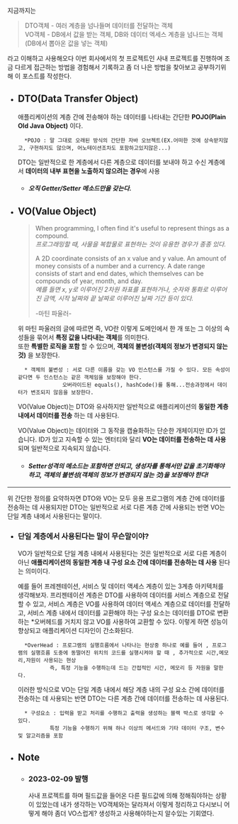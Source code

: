 지금까지는  

> DTO객체 - 여러 계층을 넘나들며 데이터를 전달하는 객체  
> VO객체 - DB에서 값을 받는 객체, DB와 데이터 엑세스 계층을 넘나드는 객체 (DB에서 뽑아온 값을 넣는 객체) 

라고 이해하고 사용해오다 이번 회사에서의 첫 프로젝트인 사내 프로젝트를 진행하며 조금 다르게 접근하는 방법을 경험해서 기록하고 좀 더 나은 방법을 찾아보고 공부하기위해 이 포스트를 작성한다.

- ## DTO(Data Transfer Object)
    애플리케이션의 계층 간에 전송해야 하는 데이터를 나타내는 간단한 **POJO(Plain Old Java Object)** 이다.  

        *POJO : 말 그대로 오래된 방식의 간단한 자바 오브젝트(EX.어떠한 것에 상속받지않고, 구현하지도 않으며, 어노테이션조차도 포함하고있지않은...)

    DTO는 일반적으로 한 계층에서 다른 계층으로 데이터를 보내야 하고 수신 계층에서 **데이터의 내부 표현을 노출하지 않으려는 경우**에 사용

    - #### ***오직 Getter/Setter 메소드만을 갖는다.***

- ## VO(Value Object)
    >  When programming, I often find it's useful to represent things as a compound.  
    > _프로그래밍할 때, 사물을 복합물로 표현하는 것이 유용한 경우가 종종 있다._  
    >
    > A 2D coordinate consists of an x value and y value. An amount of money consists of a number and a currency. A date range consists of start and end dates, which themselves can be compounds of year, month, and day.  
    > _예를 들면 x, y로 이루어진 2차원 좌표를 표현하거나, 숫자와 통화로 이루어진 금액, 시작 날짜와 끝 날짜로 이루어진 날짜 기간 등이 있다._  
    >
    > -마틴 파울러-

    위 마틴 파울러의 글에 따르면 즉, VO란 이렇게 도메인에서 한 개 또는 그 이상의 속성들을 묶어서 **특정 값을 나타내는 객체**를 의미한다.  
    또한 **특별한 로직을 포함** 할 수 있으며, **객체의 불변성(객체의 정보가 변경되지 않는 것)** 을 보장한다.  

        * 객체의 불변성 : 서로 다른 이름을 갖는 VO 인스턴스를 가질 수 있다. 모든 속성이 같다면 두 인스턴스는 같은 객체임을 보장해야 한다.
                    오버라이드된 equals(), hashCode()를 통해...전송과정에서 데이터가 변조되지 않음을 보장한다.

    VO(Value Object)는 DTO와 유사하지만 일반적으로 애플리케이션의 **동일한 계층 내에서 데이터를 전송** 하는 데 사용된다.   

    VO(Value Object)는 데이터와 그 동작을 캡슐화하는 단순한 개체이지만 ID가 없습니다. ID가 있고 지속할 수 있는 엔터티와 달리 **VO는 데이터를 전송하는 데 사용** 되며 일반적으로 지속되지 않습니다.

    - #### ***Setter성격의 메소드는 포함하면 안되고, 생성자를 통해서만 값을 초기화해야 하고, 객체의 불변성(객체의 정보가 변경되지 않는 것)을 보장해야 한다!***

---
위 간단한 정의를 요약하자면 DTO와 VO는 모두 응용 프로그램의 계층 간에 데이터를 전송하는 데 사용되지만 DTO는 일반적으로 서로 다른 계층 간에 사용되는 반면 VO는 단일 계층 내에서 사용된다는 말이다.

- ### 단일 계층에서 사용된다는 말이 무슨말이야?
    VO가 일반적으로 단일 계층 내에서 사용된다는 것은 일반적으로 서로 다른 계층이 아닌 **애플리케이션의 동일한 계층 내 구성 요소 간에 데이터를 전송하는 데 사용** 된다는 의미이다.

    예를 들어 프레젠테이션, 서비스 및 데이터 액세스 계층이 있는 3계층 아키텍처를 생각해보자. 프리젠테이션 계층은 DTO를 사용하여 데이터를 서비스 계층으로 전달할 수 있고, 서비스 계층은 VO를 사용하여 데이터 액세스 계층으로 데이터를 전달하고, 서비스 계층 내에서 데이터를 교환해야 하는 구성 요소는 데이터를 DTO로 변환하는 *오버헤드를 거치지 않고 VO를 사용하여 교환할 수 있다. 이렇게 하면 성능이 향상되고 애플리케이션 디자인이 간소화된다.

        *OverHead : 프로그램의 실행흐름에서 나타나는 현상중 하나로 예를 들어 , 프로그램의 실행흐름 도중에 동떨어진 위치의 코드를 실행시켜야 할 때 , 추가적으로 시간,메모리,자원이 사용되는 현상
                즉, 특정 기능을 수행하는데 드는 간접적인 시간, 메모리 등 자원을 말한다. 

    이러한 방식으로 VO는 단일 계층 내에서 해당 계층 내의 구성 요소 간에 데이터를 전송하는 데 사용되는 반면 DTO는 다른 계층 간에 데이터를 전송하는 데 사용된다.

        * 구성요소 : 입력을 받고 처리를 수행하고 출력을 생성하는 블랙 박스로 생각할 수 있다.
                특정 기능을 수행하기 위해 하나 이상의 메서드와 기타 데이터 구조, 변수 및 알고리즘을 포함


- ## Note

    - ### 2023-02-09 발행  
        사내 프로젝트를 하며 필드값을 들어온 다른 필드값에 의해 정해줘야하는 상황이 있었는데 내가 생각하는 VO객체와는 달라져서 이렇게 정리하고 다시보니 어떻게 해야 좀더 VO스럽게? 생성하고 사용해야하는지 알수있는 기회였다.





